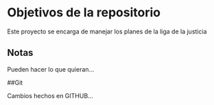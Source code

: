 # Objetivos de la repositorio

Este proyecto se encarga de manejar los planes de la liga de la justicia


## Notas
Pueden hacer lo que quieran...

##Git

Cambios hechos en GITHUB...

